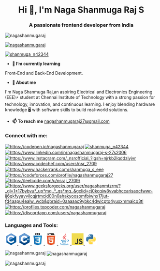 <h1 align="center">Hi 👋, I'm Naga Shanmuga Raj S</h1>
<h3 align="center">A passionate frontend developer from India</h3>

<p align="left"> <img src="https://komarev.com/ghpvc/?username=nagashanmugaraj&label=Profile%20views&color=0e75b6&style=flat" alt="nagashanmugaraj" /> </p>

<p align="left"> <a href="https://github.com/ryo-ma/github-profile-trophy"><img src="https://github-profile-trophy.vercel.app/?username=nagashanmugaraj" alt="nagashanmugaraj" /></a> </p>

<p align="left"> <a href="https://twitter.com/shanmuga_n42344" target="blank"><img src="https://img.shields.io/twitter/follow/shanmuga_n42344?logo=twitter&style=for-the-badge" alt="shanmuga_n42344" /></a> </p>

- **🌱 I’m currently learning** 
<p>Front-End and Back-End Development.</p>

- **📃 About me** 
<p>I'm Naga Shanmuga Raj,an aspiring Electrical and Electronics Engineering (EEE)⚡ student at Chennai Institute of Technology with a strong passion for technology, innovation, and continuous learning. I enjoy blending hardware knowledge 🖥️ with software skills </> to build real-world solutions.</p>

- **📫 To reach me** nagashanmugaraj27@gmail.com

<h3 align="left">Connect with me:</h3>
<p align="left">
<a href="https://codepen.io/https://codepen.io/nagashanmugaraj" target="blank"><img align="center" src="https://raw.githubusercontent.com/rahuldkjain/github-profile-readme-generator/master/src/images/icons/Social/codepen.svg" alt="https://codepen.io/nagashanmugaraj" height="30" width="40" /></a>
<a href="https://twitter.com/shanmuga_n42344" target="blank"><img align="center" src="https://raw.githubusercontent.com/rahuldkjain/github-profile-readme-generator/master/src/images/icons/Social/twitter.svg" alt="shanmuga_n42344" height="30" width="40" /></a>
<a href="https://linkedin.com/in/https://www.linkedin.com/in/nagashanmugaraj-s-27s2006" target="blank"><img align="center" src="https://raw.githubusercontent.com/rahuldkjain/github-profile-readme-generator/master/src/images/icons/Social/linked-in-alt.svg" alt="https://www.linkedin.com/in/nagashanmugaraj-s-27s2006" height="30" width="40" /></a>
<a href="https://instagram.com/https://www.instagram.com/_nsrofficial_?igsh=njrkb2lqddziyjvr" target="blank"><img align="center" src="https://raw.githubusercontent.com/rahuldkjain/github-profile-readme-generator/master/src/images/icons/Social/instagram.svg" alt="https://www.instagram.com/_nsrofficial_?igsh=njrkb2lqddziyjvr" height="30" width="40" /></a>
<a href="https://www.codechef.com/users/https://www.codechef.com/users/nsr_2709" target="blank"><img align="center" src="https://cdn.jsdelivr.net/npm/simple-icons@3.1.0/icons/codechef.svg" alt="https://www.codechef.com/users/nsr_2709" height="30" width="40" /></a>
<a href="https://www.hackerrank.com/https://www.hackerrank.com/shanmuga_s_eee" target="blank"><img align="center" src="https://raw.githubusercontent.com/rahuldkjain/github-profile-readme-generator/master/src/images/icons/Social/hackerrank.svg" alt="https://www.hackerrank.com/shanmuga_s_eee" height="30" width="40" /></a>
<a href="https://codeforces.com/profile/https://codeforces.com/profile/nagashanmugaraj27" target="blank"><img align="center" src="https://raw.githubusercontent.com/rahuldkjain/github-profile-readme-generator/master/src/images/icons/Social/codeforces.svg" alt="https://codeforces.com/profile/nagashanmugaraj27" height="30" width="40" /></a>
<a href="https://www.leetcode.com/https://leetcode.com/u/nsraj_2709/" target="blank"><img align="center" src="https://raw.githubusercontent.com/rahuldkjain/github-profile-readme-generator/master/src/images/icons/Social/leet-code.svg" alt="https://leetcode.com/u/nsraj_2709/" height="30" width="40" /></a>
<a href="https://auth.geeksforgeeks.org/user/https://www.geeksforgeeks.org/user/nagashanmtzrm/?_gl=1*17bybvu*_up*mq..*_gs*mq..&gclid=cj0kcqjw8vvabhccarisaocfwwr-ij6qkfyyavvilcqjrtmcid00n0ahakyoosomfbiwhx17jut-fd4aapu4ealw_wcb&gbraid=0aaaaac9ybkc4dwlcpto4yuxxmmaico3tl" target="blank"><img align="center" src="https://raw.githubusercontent.com/rahuldkjain/github-profile-readme-generator/master/src/images/icons/Social/geeks-for-geeks.svg" alt="https://www.geeksforgeeks.org/user/nagashanmtzrm/?_gl=1*17bybvu*_up*mq..*_gs*mq..&gclid=cj0kcqjw8vvabhccarisaocfwwr-ij6qkfyyavvilcqjrtmcid00n0ahakyoosomfbiwhx17jut-fd4aapu4ealw_wcb&gbraid=0aaaaac9ybkc4dwlcpto4yuxxmmaico3tl" height="30" width="40" /></a>
<a href="https://www.topcoder.com/members/https://profiles.topcoder.com/nagashanmugaraj" target="blank"><img align="center" src="https://raw.githubusercontent.com/rahuldkjain/github-profile-readme-generator/master/src/images/icons/Social/topcoder.svg" alt="https://profiles.topcoder.com/nagashanmugaraj" height="30" width="40" /></a>
<a href="https://discord.gg/https://discordapp.com/users/nagashanmugaraj" target="blank"><img align="center" src="https://raw.githubusercontent.com/rahuldkjain/github-profile-readme-generator/master/src/images/icons/Social/discord.svg" alt="https://discordapp.com/users/nagashanmugaraj" height="30" width="40" /></a>
</p>

<h3 align="left">Languages and Tools:</h3>
<p align="left"> <a href="https://www.cprogramming.com/" target="_blank" rel="noreferrer"> <img src="https://raw.githubusercontent.com/devicons/devicon/master/icons/c/c-original.svg" alt="c" width="40" height="40"/> </a> <a href="https://www.w3schools.com/cpp/" target="_blank" rel="noreferrer"> <img src="https://raw.githubusercontent.com/devicons/devicon/master/icons/cplusplus/cplusplus-original.svg" alt="cplusplus" width="40" height="40"/> </a> <a href="https://www.w3schools.com/css/" target="_blank" rel="noreferrer"> <img src="https://raw.githubusercontent.com/devicons/devicon/master/icons/css3/css3-original-wordmark.svg" alt="css3" width="40" height="40"/> </a> <a href="https://www.w3.org/html/" target="_blank" rel="noreferrer"> <img src="https://raw.githubusercontent.com/devicons/devicon/master/icons/html5/html5-original-wordmark.svg" alt="html5" width="40" height="40"/> </a> <a href="https://www.java.com" target="_blank" rel="noreferrer"> <img src="https://raw.githubusercontent.com/devicons/devicon/master/icons/java/java-original.svg" alt="java" width="40" height="40"/> </a> <a href="https://developer.mozilla.org/en-US/docs/Web/JavaScript" target="_blank" rel="noreferrer"> <img src="https://raw.githubusercontent.com/devicons/devicon/master/icons/javascript/javascript-original.svg" alt="javascript" width="40" height="40"/> </a> <a href="https://www.python.org" target="_blank" rel="noreferrer"> <img src="https://raw.githubusercontent.com/devicons/devicon/master/icons/python/python-original.svg" alt="python" width="40" height="40"/> </a> </p>

<p><img align="left" src="https://github-readme-stats.vercel.app/api/top-langs?username=nagashanmugaraj&show_icons=true&locale=en&layout=compact" alt="nagashanmugaraj" /></p>

<p>&nbsp;<img align="center" src="https://github-readme-stats.vercel.app/api?username=nagashanmugaraj&show_icons=true&locale=en" alt="nagashanmugaraj" /></p>

<p><img align="center" src="https://github-readme-streak-stats.herokuapp.com/?user=nagashanmugaraj&" alt="nagashanmugaraj" /></p>
